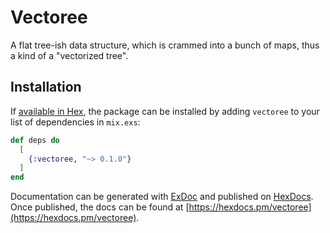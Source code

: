 # Vectoree

A flat tree-ish data structure, which is crammed into a bunch of maps, thus a kind of a "vectorized tree".

## Installation

If [available in Hex](https://hex.pm/docs/publish), the package can be installed
by adding `vectoree` to your list of dependencies in `mix.exs`:

```elixir
def deps do
  [
    {:vectoree, "~> 0.1.0"}
  ]
end
```

Documentation can be generated with [ExDoc](https://github.com/elixir-lang/ex_doc)
and published on [HexDocs](https://hexdocs.pm). Once published, the docs can
be found at [https://hexdocs.pm/vectoree](https://hexdocs.pm/vectoree).

